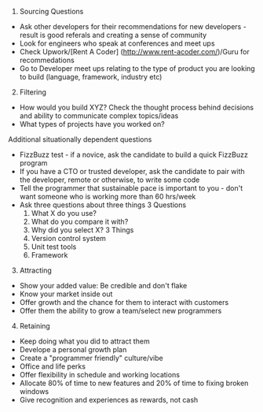 1) Sourcing Questions
- Ask other developers for their recommendations for new developers - result is good referals and creating a sense of community
- Look for engineers who speak at conferences and meet ups
- Check Upwork/[Rent A Coder] (http://www.rent-acoder.com/)/Guru for recommedations 
- Go to Developer meet ups relating to the type of product you are looking to build (language, framework, industry etc)

2) Filtering
- How would you build XYZ?  Check the thought process behind decisions and ability to communicate complex topics/ideas
- What types of projects have you worked on?

Additional situationally dependent questions 
- FizzBuzz test - if a novice, ask the candidate to build a quick FizzBuzz program
- If you have a CTO or trusted developer, ask the candidate to pair with the developer, remote or otherwise, to write some code
- Tell the programmer that sustainable pace is important to you - don't want someone who is working more than 60 hrs/week
- Ask three questions about three things
    3 Questions
    1) What X do you use?
    2) What do you compare it with?
    3) Why did you select X?
    3 Things
    1) Version control system
    2) Unit test tools
    3) Framework
3) Attracting 
- Show your added value: Be credible and don't flake
- Know your market inside out
- Offer growth and the chance for them to interact with customers
- Offer them the ability to grow a team/select new programmers
4) Retaining 
- Keep doing what you did to attract them
- Develope a personal growth plan
- Create a "programmer friendly" culture/vibe
- Office and life perks
- Offer flexibility in schedule and working locations
- Allocate 80% of time to new features and 20% of time to fixing broken windows
- Give recognition and experiences as rewards, not cash
